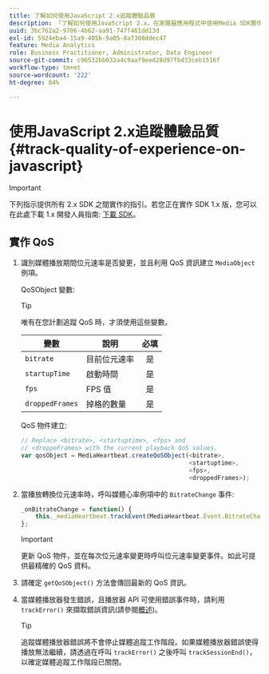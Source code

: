 ```yaml
---
title: 了解如何使用JavaScript 2.x追蹤體驗品質
description: 「了解如何使用JavaScript 2.x，在瀏覽器應用程式中使用Media SDK實作體驗品質(QoE、QoS)追蹤。」
uuid: 3bc762a2-9706-4b62-aa91-747f461dd13d
exl-id: 5924eba4-15a9-405b-9a05-8a7308ddec47
feature: Media Analytics
role: Business Practitioner, Administrator, Data Engineer
source-git-commit: c96532bb032a4c9aaf9eed28d97fbd33ceb1516f
workflow-type: tm+mt
source-wordcount: '222'
ht-degree: 84%

---
```


# 使用JavaScript 2.x追蹤體驗品質{#track-quality-of-experience-on-javascript}

>[!IMPORTANT]
>
>下列指示提供所有 2.x SDK 之間實作的指引。若您正在實作 SDK 1.x 版，您可以在此處下載 1.x 開發人員指南: [下載 SDK](/help/sdk-implement/download-sdks.md)。

## 實作 QoS

1. 識別媒體播放期間位元速率是否變更，並且利用 QoS 資訊建立 `MediaObject` 例項。

   QoSObject 變數:

   >[!TIP]
   >
   >唯有在您計劃追蹤 QoS 時，才須使用這些變數。

   | 變數 | 說明 | 必填 |
   | --- | --- | :---: |
   | `bitrate` | 目前位元速率 | 是 |
   | `startupTime` | 啟動時間 | 是 |
   | `fps` | FPS 值 | 是 |
   | `droppedFrames` | 掉格的數量 | 是 |

   QoS 物件建立:

   ```js
   // Replace <bitrate>, <startuptime>, <fps> and  
   // <droppeFrames> with the current playback QoS values.  
   var qosObject = MediaHeartbeat.createQoSObject(<bitrate>,  
                                                  <startuptime>,  
                                                  <fps>,  
                                                  <droppedFrames>);
   ```

1. 當播放轉換位元速率時，呼叫媒體心率例項中的 `BitrateChange` 事件:

   ```js
   _onBitrateChange = function() {
       this._mediaHeartbeat.trackEvent(MediaHeartbeat.Event.BitrateChange, qosObject);
   };
   ```

   >[!IMPORTANT]
   >
   >更新 QoS 物件，並在每次位元速率變更時呼叫位元速率變更事件。如此可提供最精確的 QoS 資料。

1. 請確定 `getQoSObject()` 方法會傳回最新的 QoS 資訊。
1. 當媒體播放器發生錯誤，且播放器 API 可使用錯誤事件時，請利用 `trackError()` 來擷取錯誤資訊(請參閱[概述](/help/sdk-implement/track-errors/track-errors-overview.md))。

   >[!TIP]
   >
   >追蹤媒體播放器錯誤將不會停止媒體追蹤工作階段。如果媒體播放器錯誤使得播放無法繼續，請透過在呼叫 `trackError()` 之後呼叫 `trackSessionEnd()`，以確定媒體追蹤工作階段已關閉。
